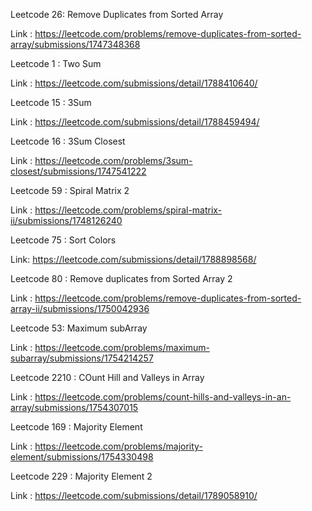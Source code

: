 Leetcode 26:  Remove Duplicates from Sorted Array

Link : https://leetcode.com/problems/remove-duplicates-from-sorted-array/submissions/1747348368

Leetcode 1 : Two Sum

Link : https://leetcode.com/submissions/detail/1788410640/

Leetcode 15 : 3Sum

Link : https://leetcode.com/submissions/detail/1788459494/

Leetcode 16 : 3Sum Closest

Link : https://leetcode.com/problems/3sum-closest/submissions/1747541222

Leetcode 59 : Spiral Matrix 2

Link : https://leetcode.com/problems/spiral-matrix-ii/submissions/1748126240

Leetcode 75 : Sort Colors 

Link: https://leetcode.com/submissions/detail/1788898568/

Leetcode 80 : Remove duplicates from Sorted Array 2

Link : https://leetcode.com/problems/remove-duplicates-from-sorted-array-ii/submissions/1750042936

Leetcode 53: Maximum subArray

Link : https://leetcode.com/problems/maximum-subarray/submissions/1754214257

Leetcode 2210 : COunt Hill and Valleys in Array

Link : https://leetcode.com/problems/count-hills-and-valleys-in-an-array/submissions/1754307015

Leetcode 169 : Majority Element

Link : https://leetcode.com/problems/majority-element/submissions/1754330498

Leetcode 229 : Majority Element 2

Link : https://leetcode.com/submissions/detail/1789058910/

